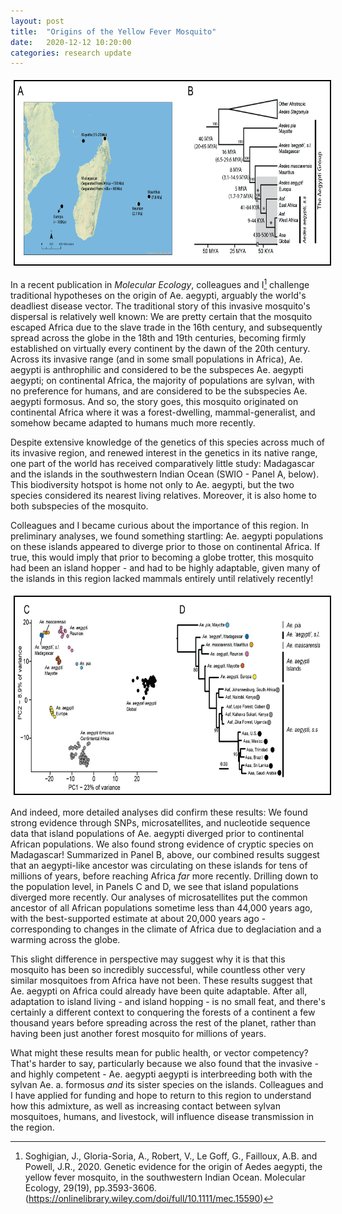 ```yaml
---
layout: post
title:  "Origins of the Yellow Fever Mosquito"
date:   2020-12-12 10:20:00
categories: research update
---
```

<img align="center" src="https://raw.githubusercontent.com/jsoghigian/jsoghigian.github.io/master/images/figure_summaryAB.png" style="border:2px solid black;margin:5px 5px 5px 5px" height="293" width="700">  

In a recent publication in *Molecular Ecology*, colleagues and I[^1] challenge traditional hypotheses on the origin of Ae. aegypti, arguably the world's deadliest disease vector.  The traditional story of this invasive mosquito's dispersal is relatively well known: We are pretty certain that the mosquito escaped Africa due to the slave trade in the 16th century, and subsequently spread across the globe in the 18th and 19th centuries, becoming firmly established on virtually every continent by the dawn of the 20th century.  Across its invasive range (and in some small populations in Africa), Ae. aegypti is anthrophilic and considered to be the subspeces Ae. aegypti aegypti; on continental Africa, the majority of populations are sylvan, with no preference for humans, and are considered to be the subspecies Ae. aegypti formosus.  And so, the story goes, this mosquito originated on continental Africa where it was a forest-dwelling, mammal-generalist, and somehow became adapted to humans much more recently.

Despite extensive knowledge of the genetics of this species across much of its invasive region, and renewed interest in the genetics in its native range, one part of the world has received comparatively little study: Madagascar and the islands in the southwestern Indian Ocean (SWIO - Panel A, below).  This biodiversity hotspot is home not only to Ae. aegypti, but the two species considered its nearest living relatives.  Moreover, it is also home to both subspecies of the mosquito.

Colleagues and I became curious about the importance of this region.  In preliminary analyses, we found something startling: Ae. aegypti populations on these islands appeared to diverge prior to those on continental Africa.  If true, this would imply that prior to becoming a globe trotter, this mosquito had been an island hopper - and had to be highly adaptable, given many of the islands in this region lacked mammals entirely until relatively recently!

<img align="center" src="https://raw.githubusercontent.com/jsoghigian/jsoghigian.github.io/master/images/figure_summaryCD.png" style="border:2px solid black;margin:5px 5px 5px 5px" height="315" width="700">  

And indeed, more detailed analyses did confirm these results: We found strong evidence through SNPs, microsatellites, and nucleotide sequence data that island populations of Ae. aegypti diverged prior to continental African populations.  We also found strong evidence of cryptic species on Madagascar!  Summarized in Panel B, above, our combined results suggest that an aegypti-like ancestor was circulating on these islands for tens of millions of years, before reaching Africa *far* more recently. Drilling down to the population level, in Panels C and D, we see that island populations diverged more recently.  Our analyses of microsatellites put the common ancestor of all African populations sometime less than 44,000 years ago, with the best-supported estimate at about 20,000 years ago - corresponding to changes in the climate of Africa due to deglaciation and a warming across the globe.  

This slight difference in perspective may suggest why it is that this mosquito has been so incredibly successful, while countless other very similar mosquitoes from Africa have not been.  These results suggest that Ae. aegypti on Africa could already have been quite adaptable.  After all, adaptation to island living - and island hopping - is no small feat, and there's certainly a different context to conquering the forests of a continent a few thousand years before spreading across the rest of the planet, rather than having been just another forest mosquito for millions of years.  

What might these results mean for public health, or vector competency? That's harder to say, particularly because we also found that the invasive - and highly competent - Ae. aegypti aegypti is interbreeding both with the sylvan Ae. a. formosus *and* its sister species on the islands.  Colleagues and I have applied for funding and hope to return to this region to understand how this admixture, as well as increasing contact between sylvan mosquitoes, humans, and livestock, will influence disease transmission in the region.  

[^1]:Soghigian, J., Gloria-Soria, A., Robert, V., Le Goff, G., Failloux, A.B. and Powell, J.R., 2020. Genetic evidence for the origin of Aedes aegypti, the yellow fever mosquito, in the southwestern Indian Ocean. Molecular Ecology, 29(19), pp.3593-3606. (https://onlinelibrary.wiley.com/doi/full/10.1111/mec.15590)
